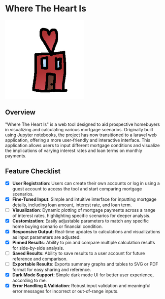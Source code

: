 # Where The Heart Is

![Where The Heart Is Logo](https://raw.githubusercontent.com/Mike-Bros/WhereTheHeartIs/main/public/images/logos/logo.png)

## Overview

"Where The Heart Is" is a web tool designed to aid prospective homebuyers in visualizing and calculating various
mortgage scenarios. Originally built using Jupyter notebooks, the project has now transitioned to a laravel web
application, offering a more user-friendly and interactive interface. This application allows users to input different
mortgage conditions and visualize the implications of varying interest rates and loan terms on monthly payments.

## Feature Checklist

- [x] **User Registration**: Users can create their own accounts or log in using a guest account to access the tool and
  start comparing mortgage scenarios.
- [x] **Fine-Tuned Input**: Simple and intuitive interface for inputting mortgage details, including loan amount,
  interest rate, and loan term.
- [ ] **Visualization**: Dynamic plotting of mortgage payments across a range of interest rates, highlighting specific
  scenarios for deeper analysis.
- [x] **Customization**: Easily adjustable parameters to match any specific home buying scenario or financial condition.
- [x] **Responsive Output**: Real-time updates to calculations and visualizations as input parameters are adjusted.
- [x] **Pinned Results**: Ability to pin and compare multiple calculation results for side-by-side analysis.
- [ ] **Saved Results**: Ability to save results to a user account for future reference and comparison.
- [ ] **Exportable Results**: Exports summary graphs and tables to SVG or PDF format for easy sharing and reference.
- [x] **Dark Mode Support**: Simple dark mode UI for better user experience, according to me.
- [x] **Error Handling & Validation**: Robust input validation and meaningful error messages for incorrect or
  out-of-range inputs.
